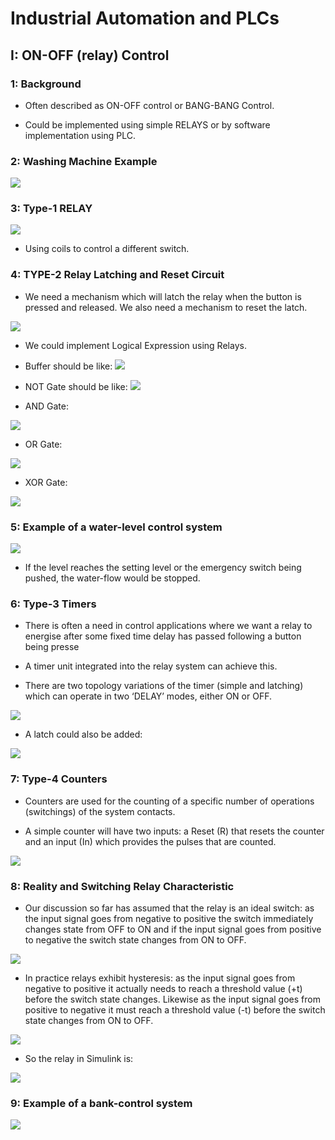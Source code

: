 # Industrial Automation and PLCs 

## I: ON-OFF (relay) Control 

### 1: Background 

- Often described as ON-OFF control or BANG-BANG Control.

- Could be implemented using simple RELAYS or by software implementation using PLC.

### 2: Washing Machine Example 

![](image/2023-09-25-10-21-21.png)

### 3: Type-1 RELAY 

![](image/2023-09-25-10-22-59.png)

- Using coils to control a different switch.

### 4: TYPE-2 Relay Latching and Reset Circuit 

- We need a mechanism which will latch the relay when
the button is pressed and released. We also need a mechanism to reset the latch.

![](image/2023-09-25-10-25-54.png)

- We could implement Logical Expression using Relays. 

- Buffer should be like:
![](image/2023-09-25-10-29-11.png)

- NOT Gate should be like:
![](image/2023-09-25-10-29-32.png)

- AND Gate:

![](image/2023-09-25-10-30-02.png)

- OR Gate:

![](image/2023-09-25-10-30-30.png)

- XOR Gate:

![](image/2023-09-25-10-36-41.png)

### 5: Example of a water-level control system 

![](image/2023-09-25-10-46-58.png)

- If the level reaches the setting level or the emergency switch being pushed, the water-flow would be stopped.


### 6: Type-3 Timers 

- There is often a need in control applications where we want a relay to energise
after some fixed time delay has passed following a button being presse

- A timer unit integrated into the relay system can achieve this.

- There are two topology variations of the timer (simple and latching) which can operate in two ‘DELAY’ modes, either ON or OFF. 

![](image/2023-09-25-10-56-01.png)

- A latch could also be added:

![](image/2023-09-25-10-56-51.png)


### 7: Type-4 Counters 

- Counters are used for the counting of a specific number of operations (switchings) of the system contacts.

- A simple counter will have two inputs: a Reset (R) that resets the counter and an input (In) which provides the pulses that are counted.

![](image/2023-10-01-21-00-50.png)


### 8: Reality and Switching Relay Characteristic 

- Our discussion so far has assumed that the relay is an ideal switch: as the input signal goes from negative to positive the switch immediately changes state from
OFF to ON and if the input signal goes from positive to negative the switch state changes from ON to OFF.

![](image/2023-10-01-21-02-45.png)

- In practice relays exhibit hysteresis: as the
input signal goes from negative to positive it actually needs to reach a threshold value (+t) before the switch state changes. Likewise as the input signal goes from positive to negative it must reach a threshold value (-t) before the switch state changes from ON to OFF.

![](image/2023-10-01-21-03-45.png)

- So the relay in Simulink is:

![](image/2023-10-01-21-04-11.png)

### 9: Example of a bank-control system 

![](image/2023-10-01-21-09-23.png)


